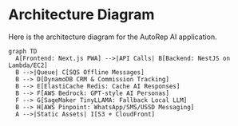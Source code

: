 # Architecture Diagram

Here is the architecture diagram for the AutoRep AI application.

```mermaid
graph TD
  A[Frontend: Next.js PWA] -->|API Calls| B[Backend: NestJS on Lambda/EC2]
  B -->|Queue| C[SQS Offline Messages]
  B --> D[DynamoDB CRM & Commission Tracking]
  B --> E[ElastiCache Redis: Cache AI Responses]
  B --> F[AWS Bedrock: GPT-style AI Personas]
  F --> G[SageMaker TinyLLAMA: Fallback Local LLM]
  B --> H[AWS Pinpoint: WhatsApp/SMS/USSD Messaging]
  A -->|Static Assets| I[S3 + CloudFront]
```
